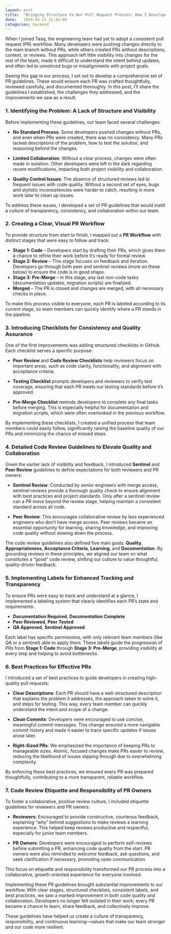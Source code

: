 ```yaml
---
layout: post
title:  "Bringing Structure to Our Pull Request Process: How I Developed PR Guidelines for My Team at Tasq"
date:   2024-04-13 12:43:00
categories: backend
---
```


When I joined Tasq, the engineering team had yet to adopt a consistent pull request (PR) workflow. Many developers were pushing changes directly to the main branch without PRs, while others created PRs without descriptions, context, or reviews. This approach left little visibility into changes for the rest of the team, made it difficult to understand the intent behind updates, and often led to unnoticed bugs or misalignments with project goals.

Seeing this gap in our process, I set out to develop a comprehensive set of PR guidelines. These would ensure each PR was crafted thoughtfully, reviewed carefully, and documented thoroughly. In this post, I’ll share the guidelines I established, the challenges they addressed, and the improvements we saw as a result.


### 1. **Identifying the Problem: A Lack of Structure and Visibility**

Before implementing these guidelines, our team faced several challenges:

- **No Standard Process**: Some developers pushed changes without PRs, and even when PRs were created, there was no consistency. Many PRs lacked descriptions of the problem, how to test the solution, and reasoning behind the changes.
  
- **Limited Collaboration**: Without a clear process, changes were often made in isolation. Other developers were left in the dark regarding recent modifications, impacting both project visibility and collaboration.
  
- **Quality Control Issues**: The absence of structured reviews led to frequent issues with code quality. Without a second set of eyes, bugs and stylistic inconsistencies were harder to catch, resulting in more work later to clean up issues.

To address these issues, I developed a set of PR guidelines that would instill a culture of transparency, consistency, and collaboration within our team.


### 2. **Creating a Clear, Visual PR Workflow**

To provide structure from start to finish, I mapped out a **PR Workflow** with distinct stages that were easy to follow and track:

- **Stage 1: Code** – Developers start by drafting their PRs, which gives them a chance to refine their work before it’s ready for formal review.
- **Stage 2: Review** – This stage focuses on feedback and iteration. Developers go through both peer and sentinel reviews (more on these below) to ensure the code is in good shape.
- **Stage 3: Pre-Merge** – In this stage, any last non-code tasks (documentation updates, migration scripts) are finalized.
- **Merged** – The PR is closed and changes are merged, with all necessary checks in place.

To make this process visible to everyone, each PR is labeled according to its current stage, so team members can quickly identify where a PR stands in the pipeline.

### 3. **Introducing Checklists for Consistency and Quality Assurance**

One of the first improvements was adding structured checklists in GitHub. Each checklist serves a specific purpose:

- **Peer Review** and **Code Review Checklists** help reviewers focus on important areas, such as code clarity, functionality, and alignment with acceptance criteria.
  
- **Testing Checklist** prompts developers and reviewers to verify test coverage, ensuring that each PR meets our testing standards before it’s approved.
  
- **Pre-Merge Checklist** reminds developers to complete any final tasks before merging. This is especially helpful for documentation and migration scripts, which were often overlooked in the previous workflow.

By implementing these checklists, I created a unified process that team members could easily follow, significantly raising the baseline quality of our PRs and minimizing the chance of missed steps.

### 4. **Detailed Code Review Guidelines to Elevate Quality and Collaboration**

Given the earlier lack of visibility and feedback, I introduced **Sentinel** and **Peer Review** guidelines to define expectations for both reviewers and PR owners:

- **Sentinel Review**: Conducted by senior engineers with merge access, sentinel reviews provide a thorough quality check to ensure alignment with best practices and project standards. Only after a sentinel review can a PR move beyond the review stage, helping maintain a consistent standard across all code.
  
- **Peer Review**: This encourages collaborative review by less experienced engineers who don’t have merge access. Peer reviews became an essential opportunity for learning, sharing knowledge, and improving code quality without slowing down the process.

The code review guidelines also defined five main goals: **Quality**, **Appropriateness**, **Acceptance Criteria**, **Learning**, and **Documentation**. By grounding reviews in these principles, we aligned our team on what constitutes a “good” code review, shifting our culture to value thoughtful, quality-driven feedback.

### 5. **Implementing Labels for Enhanced Tracking and Transparency**

To ensure PRs were easy to track and understand at a glance, I implemented a labeling system that clearly identifies each PR’s state and requirements:

- **Documentation Required**, **Documentation Complete**
- **Peer Reviewed**, **Peer Tested**
- **QA Approved**, **Sentinel Approved**

Each label has specific permissions, with only relevant team members (like QA or a sentinel) able to apply them. These labels guide the progression of PRs from **Stage 1: Code** through **Stage 3: Pre-Merge**, providing visibility at every step and helping to avoid bottlenecks.

### 6. **Best Practices for Effective PRs**

I introduced a set of best practices to guide developers in creating high-quality pull requests:

- **Clear Descriptions**: Each PR should have a well-structured description that explains the problem it addresses, the approach taken to solve it, and steps for testing. This way, every team member can quickly understand the intent and scope of a change.
  
- **Clean Commits**: Developers were encouraged to use concise, meaningful commit messages. This change ensured a more navigable commit history and made it easier to trace specific updates if issues arose later.
  
- **Right-Sized PRs**: We emphasized the importance of keeping PRs to manageable sizes. Atomic, focused changes make PRs easier to review, reducing the likelihood of issues slipping through due to overwhelming complexity.

By enforcing these best practices, we ensured every PR was prepared thoughtfully, contributing to a more transparent, reliable workflow.

### 7. **Code Review Etiquette and Responsibility of PR Owners**

To foster a collaborative, positive review culture, I included etiquette guidelines for reviewers and PR owners:

- **Reviewers**: Encouraged to provide constructive, courteous feedback, explaining “why” behind suggestions to make reviews a learning experience. This helped keep reviews productive and respectful, especially for junior team members.
  
- **PR Owners**: Developers were encouraged to perform self-reviews before submitting a PR, enhancing code quality from the start. PR owners were also reminded to welcome feedback, ask questions, and seek clarification if necessary, promoting open communication.

This focus on etiquette and responsibility transformed our PR process into a collaborative, growth-oriented experience for everyone involved.


Implementing these PR guidelines brought substantial improvements to our workflow. With clear stages, structured checklists, consistent labels, and best practices, we saw a marked improvement in both code quality and collaboration. Developers no longer felt isolated in their work; every PR became a chance to learn, share feedback, and collectively improve.

These guidelines have helped us create a culture of transparency, responsibility, and continuous learning—values that make our team stronger and our code more resilient.